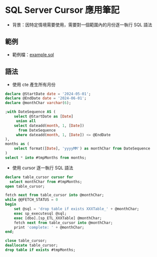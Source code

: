 # SQL Server Cursor 應用筆記

- 背景：因特定情境需要使用，需要對一個範圍內的月份逐一執行 SQL 語法

## 範例

- 範例檔：[example.sql](example.sql)

## 語法

- 使用 cte 產生所有月份

```sql
declare @StartDate date = '2024-05-01';
declare @EndDate date = '2024-06-01';
declare @monthChar varchar(6);

;with DateSequence AS (
    select @StartDate as [Date]
     union all
    select dateadd(month, 1, [Date])
      from DateSequence
     where dateadd(month, 1, [Date]) <= @EndDate
),
months as (
    select format([Date], 'yyyyMM') as monthChar from DateSequence
)
select * into #tmpMonths from months;
```

- 使用 cursor 逐一執行 SQL 語法

```sql
declare table_cursor cursor for
  select monthChar from #tmpMonths;
open table_cursor;

fetch next from table_cursor into @monthChar;
while @@FETCH_STATUS = 0
begin
    set @sql = 'drop table if exists XXXTable_' + @monthChar;
    exec sp_executesql @sql;
    exec [dbo].[sp_ETL_XXXTable] @monthChar;
    fetch next from table_cursor into @monthChar;
    print 'complete: ' + @monthChar;
end;

close table_cursor;
deallocate table_cursor;
drop table if exists #tmpMonths;
```
